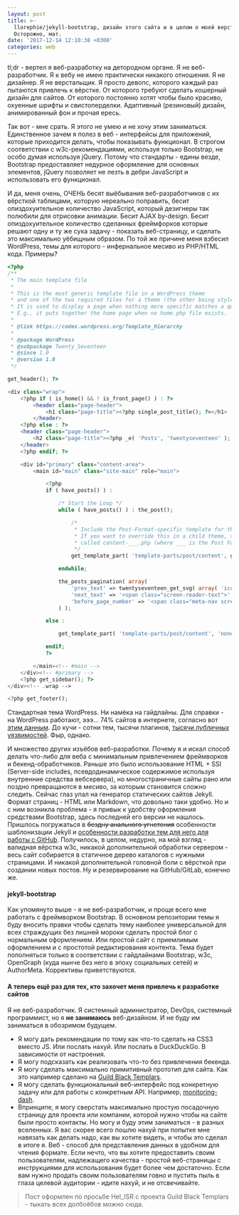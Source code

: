```yaml
---
layout: post
title: >-
  llorephie/jekyll-bootstrap, дизайн этого сайта и в целом о моей верстке.
  Осторожно, мат.
date: '2017-12-14 12:10:38 +0300'
categories: web
---
```


tl;dr - вертел я веб-разработку на детородном органе. Я не веб-разработчик. Я к вебу не имею практически никакого отношения. Я не дизайнер. Я не верстальщик. Я просто девопс, которого каждый раз пытаются привлечь к вёрстке. От которого требуют сделать кошерный дизайн для сайтов. От которого постоянно хотят чтобы было красиво, охуенные шрифты и свистоперделки. Адаптивный (резиновый) дизайн, анимированный фон и прочая ересь.

Так вот - мне срать. Я этого не умею и не хочу этим заниматься. Единственное зачем я полез в веб - интерфейсы для приложений, которые приходится делать, чтобы показывать функционал. В строгом соответствии с w3c-рекомендациями, используя только Bootstrap, не особо думая используя jQuery. Потому что стандарты - едины везде, Bootstrap предоставляет недурное оформление для основных элементов, jQuery позволяет не лезть в дебри JavaScript и использовать его функционал.

И да, меня очень, ОЧЕНЬ бесят выёбывания веб-разработчиков с их вёрсткой таблицами, которую нереально поправить, бесит опиздохуительное количество JavaScript, который дезигнеры так полюбили для отрисовки анимации. Бесит AJAX by-design. Бесит опиздохуительное количество сделанных фреймфорков которые решают одну и ту же сука задачу - показать веб-страницу, и сделать это максимально уёбищным образом. По той же причине меня взбесил WordPress, темы для которого - инфернальное месиво из PHP/HTML кода. Примеры?

```php
<?php
/**
 * The main template file
 *
 * This is the most generic template file in a WordPress theme
 * and one of the two required files for a theme (the other being style.css).
 * It is used to display a page when nothing more specific matches a query.
 * E.g., it puts together the home page when no home.php file exists.
 *
 * @link https://codex.wordpress.org/Template_Hierarchy
 *
 * @package WordPress
 * @subpackage Twenty_Seventeen
 * @since 1.0
 * @version 1.0
 */

get_header(); ?>

<div class="wrap">
    <?php if ( is_home() && ! is_front_page() ) : ?>
        <header class="page-header">
            <h1 class="page-title"><?php single_post_title(); ?></h1>
        </header>
    <?php else : ?>
    <header class="page-header">
        <h2 class="page-title"><?php _e( 'Posts', 'twentyseventeen' ); ?></h2>
    </header>
    <?php endif; ?>

    <div id="primary" class="content-area">
        <main id="main" class="site-main" role="main">

            <?php
            if ( have_posts() ) :

                /* Start the Loop */
                while ( have_posts() ) : the_post();

                    /*
                     * Include the Post-Format-specific template for the content.
                     * If you want to override this in a child theme, then include a file
                     * called content-___.php (where ___ is the Post Format name) and that will be used instead.
                     */
                    get_template_part( 'template-parts/post/content', get_post_format() );

                endwhile;

                the_posts_pagination( array(
                    'prev_text' => twentyseventeen_get_svg( array( 'icon' => 'arrow-left' ) ) . '<span class="screen-reader-text">' . __( 'Previous page', 'twentyseventeen' ) . '</span>',
                    'next_text' => '<span class="screen-reader-text">' . __( 'Next page', 'twentyseventeen' ) . '</span>' . twentyseventeen_get_svg( array( 'icon' => 'arrow-right' ) ),
                    'before_page_number' => '<span class="meta-nav screen-reader-text">' . __( 'Page', 'twentyseventeen' ) . ' </span>',
                ) );

            else :

                get_template_part( 'template-parts/post/content', 'none' );

            endif;
            ?>

        </main><!-- #main -->
    </div><!-- #primary -->
    <?php get_sidebar(); ?>
</div><!-- .wrap -->

<?php get_footer();
```

Стандартная тема WordPress. Ни намёка на гайдлайны. Для справки - на WordPress работают, эээ... 74% сайтов в интернете, согласно вот [этим данным](https://www.wappalyzer.com/categories/cms). До кучи - сотни тем, тысячи плагинов, [тысячи _публичных_ уязвимостей](https://cve.mitre.org/cgi-bin/cvekey.cgi?keyword=wordpress). Фыр, однако.

И множество других изъёбов веб-разработки. Почему я и искал способ делать что-либо для веба с минимальным привлечением фреймворков и бекенд-обработчиков. Раньше это было использование HTML + SSI (Server-side includes, псевдодинамическое содержимое используя внутренние средства вебсервера), но многостраничные сайты рано или поздно превращаются в месиво, за которым становится сложно следить. Сейчас глаз упал на генератор статических сайтов Jekyll. Формат страниц - HTML или Markdown, что довольно таки удобно. Но и с ним возникла проблема - я привык к удобству оформления средствами Bootstrap, здесь последней его версии не нашлось. Пришлось погружаться в ~~бездну анального угнетения~~ особенности шаблонизации Jekyll и [особенности разработки тем для него для работы с GitHub](https://github.com/llorephie/llorephie.github.io/commits/master).
Получилось, в целом, недурно, на мой взгляд - валидная вёрстка w3c, никакой дополнительной обработки сервером - весь сайт собирается в статичное дерево каталогов с нужными страницами. И никакой дополнительной головной боли с вёрсткой при создании новых постов. Ну и резервирование на GitHub/GitLab, конечно же.

#### jekyll-bootstrap
Как упомянуто выше - я не веб-разработчик, и проще всего мне работать с фреймворком Bootstrap. В основном репозитории темы я буду вносить правки чтобы сделать тему наиболее универсальной для всех страждущих без лишней мороки сделать простой блог с нормальным оформлением. Или простой сайт с приемлимым оформлением и с простотой редактирования контента. Тема будет пополняться только в соответствии с гайдлайнами Bootstrap, w3c, OpenGraph (куда нынче без него в эпоху социальных сетей) и AuthorMeta. Коррективы приветствуются.

#### А теперь ещё раз для тех, кто захочет меня привлечь к разработке сайтов
Я не веб-разработчик. Я системный администратор, DevOps, системный программист, но я **не занимаюсь** веб-дизайном. И не буду им заниматься в обозримом будущем.
* Я могу дать рекомендации по тому как что-то сделать на CSS3 вместо JS. Или послать нахуй. Или послать в DuckDuckGo. В зависимости от настроения.
* Я могу подсказать как реализовать что-то без привлечения бекенда.
* Я могу сделать максимально примитивный прототип для сайта. Как это например сделано на [Guild Black Templars](https://guild-bt.ru).
* Я могу сделать функциональный веб-интерфейс под конкретную задачу или для работы с конкретным API. Например, [monitoring-dash](https://github.com/llorephie/monitoring-dash).
* Впринципе, я могу сверстать максимально простую посадочную страницу для проекта или компании, которой нужно чтобы на сайте были просто контакты.
Но могу и буду этим заниматься - в разных вселенных. Я вас скорее всего пошлю нахуй при попытке мне навязать как делать надо, как вы хотите видеть, и чтобы это сделал в итоге я. Веб - способ для представления данных в удобном для чтения формате. Если нечто, что вы хотите предоставить своим пользователям, надлежащего качества - простой веб-страницы с инструкциями для использования будет более чем достаточно. Если вам нужно продать своим пользователям говно и пустить пыль в глаза целевой аудитории - идите нахуй, и не отсвечивайте.

> Пост оформлен по просьбе Hel_ISR с проекта Guild Black Templars - тыкать всех долбоёбов можно сюда.
